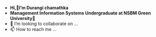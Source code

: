 - **Hi,👋I’m Durangi chamathka**
- **Management Information Systems Undergraduate at NSBM Green University🌱**
- 💞️ I’m looking to collaborate on ...
- 📫 How to reach me ...

<!---
MDCDCHAMATHKA/MDCDCHAMATHKA is a ✨ special ✨ repository because its `README.md` (this file) appears on your GitHub profile.
You can click the Preview link to take a look at your changes.
--->
